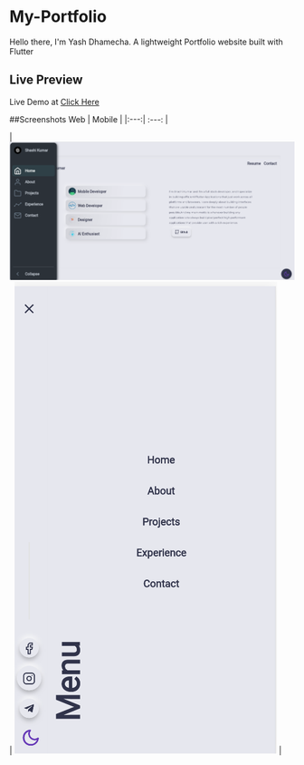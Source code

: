 # My-Portfolio
Hello there, I'm Yash Dhamecha. A lightweight Portfolio website built with Flutter

## Live Preview

Live Demo at [Click Here](https://my-portfolio-d7547.web.app)


##Screenshots
Web | Mobile |
|:---:| :---: |

| ![Menu](https://raw.githubusercontent.com/shashiben/portfolio/master/screenshots/web/menu_web.png)| ![Menu](https://raw.githubusercontent.com/shashiben/portfolio/master/screenshots/mobile/menu_mobile.png) |

